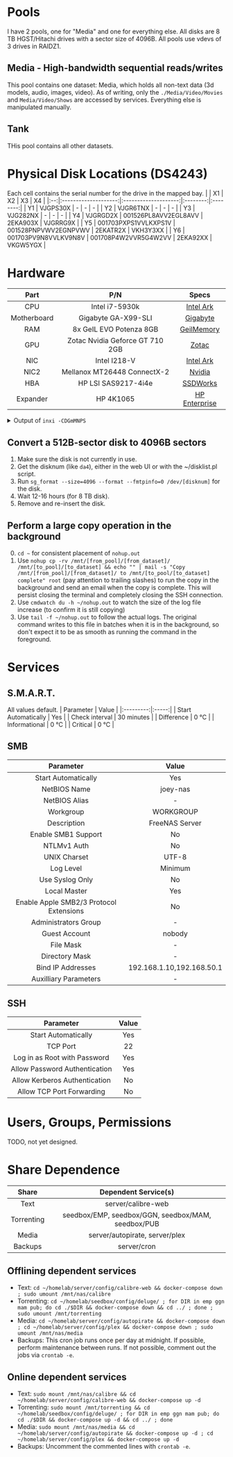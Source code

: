 # Pools
I have 2 pools, one for "Media" and one for everything else. All disks are 8 TB HGST/Hitachi drives with a sector size of 4096B. All pools use vdevs of 3 drives in RAIDZ1.
## Media - High-bandwidth sequential reads/writes
This pool contains one dataset: Media, which holds all non-text data (3d models, audio, images, video). As of writing, only the `./Media/Video/Movies` and `Media/Video/Shows` are accessed by services. Everything else is manipulated manually.
## Tank
THis pool contains all other datasets. 

# Physical Disk Locations (DS4243)
Each cell contains the serial number for the drive in the mapped bay.
|    | X1                   | X2                   | X3       | X4       |
|:--:|:--------------------:|:--------------------:|:--------:|:--------:|
| Y1 | VJGPS30X             | -                    | -        | -        | 
| Y2 | VJGR6TNX             | -                    | -        | -        | 
| Y3 | VJG282NX             | -                    | -        | -        | 
| Y4 | VJGRGD2X             | 001526PL8AVV2EGL8AVV | 2EKA903X | VJGRRG9X |
| Y5 | 001703PXPS1VVLKXPS1V | 001528PNPVWV2EGNPVWV | 2EKATR2X | VKH3Y3XX |
| Y6 | 001703PV9N8VVLKV9N8V | 001708P4W2VVR5G4W2VV | 2EKA92XX | VKGW5YGX |

# Hardware
| Part | P/N | Specs |
|:----:|:---:|:-----:|
| CPU | Intel i7-5930k | [Intel Ark](https://www.intel.com/content/www/us/en/products/sku/82931/intel-core-i75930k-processor-15m-cache-up-to-3-70-ghz/specifications.html) |
| Motherboard | Gigabyte GA-X99-SLI | [Gigabyte](https://www.gigabyte.com/Motherboard/GA-X99-SLI-rev-10/sp#sp) |
| RAM | 8x GeIL EVO Potenza 8GB | [GeilMemory](http://www.geilmemory.com/product/?id=22) |
| GPU | Zotac Nvidia Geforce GT 710 2GB | [Zotac](https://www.zotac.com/us/product/graphics_card/geforce%C2%AE-gt-710-2gb) |
| NIC | Intel I218-V | [Intel Ark](https://ark.intel.com/content/www/us/en/ark/products/71305/intel-ethernet-connection-i218v.html)
| NIC2 | Mellanox MT26448 ConnectX-2 | [Nvidia](https://network.nvidia.com/related-docs/prod_adapter_cards/ConnectX-2_QSFP_IB_and_%20SFP_10GigE_Card_User_Manual_MHZH29.pdf)
| HBA | HP LSI SAS9217-4i4e | [SSDWorks](https://www.ssdworks.com/datasheets/LSI_SAS9217-4i4e_PB.pdf) |
| Expander | HP 4K1065 | [HP Enterprise](https://support.hpe.com/hpesc/public/docDisplay?docId=emr_na-c04495958) |

<details>
<summary>Output of <code>inxi -CDGmMNPS</code></summary>
<pre><code>
System:    Host: joey-nas.local Kernel: FreeBSD 12.2-RELEASE-p3 amd64 bits: 64 Console: tty pts/1 OS: FreeBSD 12.2-RELEASE-p3 
Machine:   Type: Desktop Mobo: Gigabyte model: X99-SLI-CF v: x.x serial: N/A UEFI: American Megatrends v: F24a rev: 5.6 
           date: 01/11/2018 
Memory:    RAM: total: 63.79 GiB used: 62.13 GiB (97.4%) 
           Array-1: capacity: 512 GiB note: check slots: 8 EC: None 
           Device-1: DIMM_A1 size: 8 GiB speed: 2133 MT/s 
           Device-2: DIMM_A2 size: 8 GiB speed: 2133 MT/s 
           Device-3: DIMM_B1 size: 8 GiB speed: 2133 MT/s 
           Device-4: DIMM_B2 size: 8 GiB speed: 2133 MT/s 
           Device-5: DIMM_C1 size: 8 GiB speed: 2133 MT/s 
           Device-6: DIMM_C2 size: 8 GiB speed: 2133 MT/s 
           Device-7: DIMM_D1 size: 8 GiB speed: 2133 MT/s 
           Device-8: DIMM_D2 size: 8 GiB speed: 2133 MT/s 
CPU:       Info: 12-Core model: Intel Core i7-5930K bits: 64 type: MCP cache: L2: 1.5 MiB note: check 
           Speed: 3500 MHz min/max: N/A Core speed (MHz): N/A 
Graphics:  Device-1: NVIDIA GK208B [GeForce GT 710] driver: vgapci 
           Display: server: No display server data found. Headless machine? tty: 177x47 
           Message: Unable to show advanced data. Required tool glxinfo missing. 
Network:   Device-1: Intel Ethernet I218-V driver: em 
           Device-2: Mellanox MT26448 [ConnectX EN 10GigE PCIe 2.0 5GT/s] driver: mlx4_core 
Drives:    Local Storage: total: raw: 109.23 TiB usable: 78.36 TiB used: 29.51 TiB (37.7%) 
           ID-1: /dev/ada0 vendor: Intel model: SSDSCKGW080A4 DC31 size: 74.53 GiB scheme: GPT 
           ID-2: /dev/da0 vendor: Hitachi model: HUH72808CLAR8000 M7K0 size: 7.28 TiB scheme: GPT 
           ID-3: /dev/da1 vendor: Hitachi model: HUH72808CLAR8000 M7K0 size: 7.28 TiB scheme: GPT 
           ID-4: /dev/da10 vendor: Hitachi model: HUH72808CLAR8000 M7K0 size: 7.28 TiB scheme: GPT 
           ID-5: /dev/da11 vendor: HGST (Hitachi) model: H7280A520SUN8.0T PAG1 size: 7.28 TiB 
           ID-6: /dev/da12 vendor: HGST (Hitachi) model: H7280A520SUN8.0T PD51 size: 7.28 TiB scheme: GPT 
           ID-7: /dev/da13 vendor: HGST (Hitachi) model: HUH728080AL4200 A7D8 size: 7.28 TiB scheme: GPT 
           ID-8: /dev/da14 vendor: Hitachi model: HUH72808CLAR8000 M7K0 size: 7.28 TiB scheme: GPT 
           ID-9: /dev/da2 vendor: Hitachi model: HUH72808CLAR8000 M7K0 size: 7.28 TiB scheme: GPT 
           ID-10: /dev/da3 vendor: Hitachi model: HUH72808CLAR8000 M7K0 size: 7.28 TiB scheme: GPT 
           ID-11: /dev/da4 vendor: HGST (Hitachi) model: H7280A520SUN8.0T PD51 size: 7.28 TiB scheme: GPT 
           ID-12: /dev/da5 vendor: HGST (Hitachi) model: HUH728080AL4200 A7D8 size: 7.28 TiB scheme: GPT 
           ID-13: /dev/da6 vendor: Hitachi model: HUH72808CLAR8000 M7K0 size: 7.28 TiB scheme: GPT 
           ID-14: /dev/da7 vendor: HGST (Hitachi) model: H7280A520SUN8.0T PAG1 size: 7.28 TiB scheme: GPT 
           ID-15: /dev/da8 vendor: HGST (Hitachi) model: H7280A520SUN8.0T PD51 size: 7.28 TiB scheme: GPT 
           ID-16: /dev/da9 vendor: HGST (Hitachi) model: HUH728080AL4200 A7D8 size: 7.28 TiB scheme: GPT 
Partition: ID-1: / size: 62.23 GiB used: 26.85 GiB (43.1%) fs: zfs logical: freenas-boot/ROOT/FreeNAS-12.0-U2
</code></pre>
</details>

## Convert a 512B-sector disk to 4096B sectors
1. Make sure the disk is not currently in use. 
2. Get the disknum (like `da4`), either in the web UI or with the ~/disklist.pl script.
3. Run `sg_format --size=4096 --format --fmtpinfo=0 /dev/[disknum]` for the disk.
4. Wait 12-16 hours (for 8 TB disk).
5. Remove and re-insert the disk.

## Perform a large copy operation in the background
0. `cd ~` for consistent placement of `nohup.out`
1. Use `nohup cp -rv /mnt/[from_pool]/[from_dataset]/ /mnt/[to_pool]/[to_dataset] && echo "" | mail -s "Copy /mnt/[from_pool]/[from_dataset]/ to /mnt/[to_pool/[to_dataset] complete" root` (pay attention to trailing slashes) to run the copy in the background and send an email when the copy is complete. This will persist closing the terminal and completely closing the SSH connection.
2. Use `cmdwatch du -h ~/nohup.out` to watch the size of the log file increase (to confirm it is still copying)
3. Use `tail -f ~/nohup.out` to follow the actual logs. The original command writes to this file in batches when it is in the background, so don't expect it to be as smooth as running the command in the foreground.

# Services
## S.M.A.R.T.
All values default. 
| Parameter | Value |
|:---------:|:-----:|
| Start Automatically | Yes |
| Check interval | 30 minutes |
| Difference | 0 &deg;C |
| Informational | 0 &deg;C |
| Critical | 0 &deg;C |

## SMB
| Parameter | Value |
|:---------:|:-----:|
| Start Automatically | Yes |
| NetBIOS Name | joey-nas |
| NetBIOS Alias | - |
| Workgroup | WORKGROUP |
| Description | FreeNAS Server |
| Enable SMB1 Support | No |
| NTLMv1 Auth | No |
| UNIX Charset | UTF-8 | 
| Log Level | Minimum |
| Use Syslog Only | No |
| Local Master | Yes |
| Enable Apple SMB2/3 Protocol Extensions | No |
| Administrators Group | - |
| Guest Account | nobody |
| File Mask | - |
| Directory Mask | - |
| Bind IP Addresses | 192.168.1.10,192.168.50.1 |
| Auxilliary Parameters | - |

## SSH
| Parameter | Value |
|:---------:|:-----:|
| Start Automatically | Yes |
| TCP Port | 22 |
| Log in as Root with Password | Yes |
| Allow Password Authentication | Yes |
| Allow Kerberos Authentication | No |
| Allow TCP Port Forwarding | No |

# Users, Groups, Permissions
TODO, not yet designed.

# Share Dependence
| Share      | Dependent Service(s) |
|:----------:|:--------------------:|
| Text       | server/calibre-web   |
| Torrenting | seedbox/EMP, seedbox/GGN, seedbox/MAM, seedbox/PUB |
| Media      | server/autopirate, server/plex |
| Backups    | server/cron          |

## Offlining dependent services
- Text: `cd ~/homelab/server/config/calibre-web && docker-compose down ; sudo umount /mnt/nas/calibre`
- Torrenting: `cd ~/homelab/seedbox/config/deluge/ ; for DIR in emp ggn mam pub; do cd ./$DIR && docker-compose down && cd ../ ; done ; sudo umount /mnt/torrenting`
- Media: `cd ~/homelab/server/config/autopirate && docker-compose down ; cd ~/homelab/server/config/plex && docker-compose down ; sudo umount /mnt/nas/media`
- Backups: This cron job runs once per day at midnight. If possible, perform maintenance between runs. If not possible, comment out the jobs via `crontab -e`.

## Online dependent services
- Text: `sudo mount /mnt/nas/calibre && cd ~/homelab/server/config/calibre-web && docker-compose up -d`
- Torrenting: `sudo mount /mnt/torrenting && cd ~/homelab/seedbox/config/deluge/ ; for DIR in emp ggn mam pub; do cd ./$DIR && docker-compose up -d && cd ../ ; done`
- Media: `sudo mount /mnt/nas/media && cd ~/homelab/server/config/autopirate && docker-compose up -d ; cd ~/homelab/server/config/plex && docker-compose up -d`
- Backups: Uncomment the commented lines with `crontab -e`.
